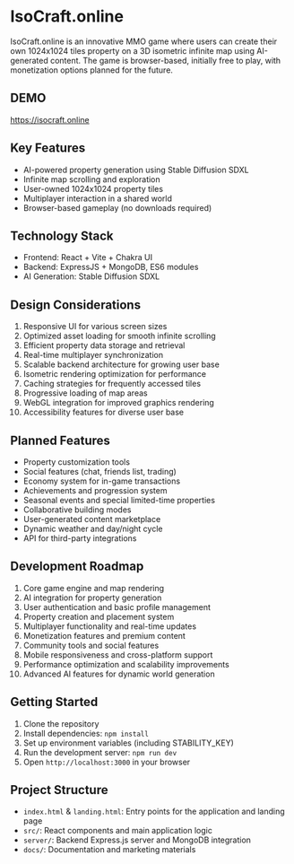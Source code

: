 # IsoCraft.online

IsoCraft.online is an innovative MMO game where users can create their own 1024x1024 tiles property
on a 3D isometric infinite map using AI-generated content. The game is browser-based, initially free
to play, with monetization options planned for the future.

## DEMO

https://isocraft.online

## Key Features

-   AI-powered property generation using Stable Diffusion SDXL
-   Infinite map scrolling and exploration
-   User-owned 1024x1024 property tiles
-   Multiplayer interaction in a shared world
-   Browser-based gameplay (no downloads required)

## Technology Stack

-   Frontend: React + Vite + Chakra UI
-   Backend: ExpressJS + MongoDB, ES6 modules
-   AI Generation: Stable Diffusion SDXL

## Design Considerations

1. Responsive UI for various screen sizes
2. Optimized asset loading for smooth infinite scrolling
3. Efficient property data storage and retrieval
4. Real-time multiplayer synchronization
5. Scalable backend architecture for growing user base
6. Isometric rendering optimization for performance
7. Caching strategies for frequently accessed tiles
8. Progressive loading of map areas
9. WebGL integration for improved graphics rendering
10. Accessibility features for diverse user base

## Planned Features

-   Property customization tools
-   Social features (chat, friends list, trading)
-   Economy system for in-game transactions
-   Achievements and progression system
-   Seasonal events and special limited-time properties
-   Collaborative building modes
-   User-generated content marketplace
-   Dynamic weather and day/night cycle
-   API for third-party integrations

## Development Roadmap

1. Core game engine and map rendering
2. AI integration for property generation
3. User authentication and basic profile management
4. Property creation and placement system
5. Multiplayer functionality and real-time updates
6. Monetization features and premium content
7. Community tools and social features
8. Mobile responsiveness and cross-platform support
9. Performance optimization and scalability improvements
10. Advanced AI features for dynamic world generation

## Getting Started

1. Clone the repository
2. Install dependencies: `npm install`
3. Set up environment variables (including STABILITY_KEY)
4. Run the development server: `npm run dev`
5. Open `http://localhost:3000` in your browser

## Project Structure

-   `index.html` & `landing.html`: Entry points for the application and landing page
-   `src/`: React components and main application logic
-   `server/`: Backend Express.js server and MongoDB integration
-   `docs/`: Documentation and marketing materials
